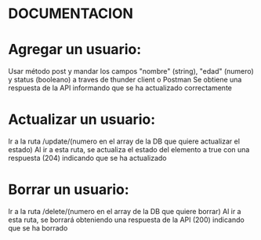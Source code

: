 # DOCUMENTACION
# Agregar un usuario:
Usar método post y mandar los campos "nombre" (string), "edad" (numero) y status (booleano) a traves de thunder client o Postman
Se obtiene una respuesta de la API informando que se ha actualizado correctamente

# Actualizar un usuario:
Ir a la ruta /update/(numero en el array de la DB que quiere actualizar el estado)
Al ir a esta ruta, se actualiza el estado del elemento a true con una respuesta (204) indicando que se ha actualizado

# Borrar un usuario:
Ir a la ruta /delete/(numero en el array de la DB que quiere borrar)
Al ir a esta ruta, se borrará obteniendo una respuesta de la API (200) indicando que se ha borrado

